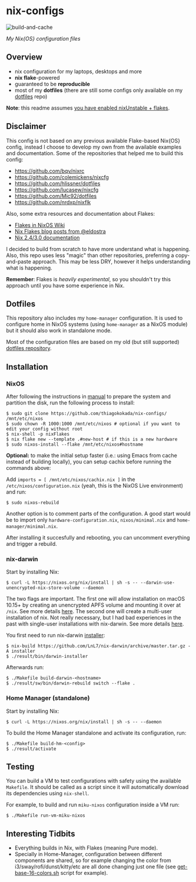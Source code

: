 # nix-configs

![build-and-cache](https://github.com/thiagokokada/nix-configs/workflows/build-and-cache/badge.svg)

*My Nix{OS} configuration files*

## Overview

* nix configuration for my laptops, desktops and more
* **nix flake**-powered
* guaranteed to be **reproducible**
* most of my **dotfiles** (there are still some configs only available on my
  [dotfiles](https://github.com/thiagokokada/dotfiles/) repo)

**Note**: this readme assumes [you have enabled nixUnstable +
flakes](https://www.tweag.io/blog/2020-07-31-nixos-flakes/).

## Disclaimer

This config is not based on any previous available Flake-based Nix{OS} config,
instead I choose to develop my own from the available examples and
documentation. Some of the repositories that helped me to build this config:

- https://github.com/bqv/nixrc
- https://github.com/colemickens/nixcfg
- https://github.com/hlissner/dotfiles
- https://github.com/lucasew/nixcfg
- https://github.com/Mic92/dotfiles
- https://github.com/nrdxp/nixflk

Also, some extra resources and documentation about Flakes:

- [Flakes in NixOS Wiki](https://nixos.wiki/wiki/Flakes)
- [Nix Flakes blog posts from
  @eldostra](https://www.tweag.io/blog/2020-05-25-flakes/)
- [Nix 2.4/3.0 documentation](https://nixos.org/manual/nix/unstable/)

I decided to build from scratch to have more understand what is happening. Also,
this repo uses less "magic" than other repositories, preferring a copy-and-paste
approach. This may be less DRY, however it helps understanding what is
happening.

**Remember**: Flakes is *heavily experimental*, so you shouldn't try this
approach until you have some experience in Nix.

## Dotfiles

This repository also includes my `home-manager` configuration. It is used to
configure home in NixOS systems (using `home-manager` as a NixOS module) but it
should also work in standalone mode.

Most of the configuration files are based on my old (but still supported)
[dotfiles repository](https://github.com/thiagokokada/dotfiles).

## Installation

### NixOS

After following the instructions in
[manual](https://nixos.org/manual/nixos/stable/#sec-installation) to prepare the
system and partition the disk, run the following process to install:

```console
$ sudo git clone https://github.com/thiagokokada/nix-configs/ /mnt/etc/nixos
$ sudo chown -R 1000:1000 /mnt/etc/nixos # optional if you want to edit your config without root
$ nix-shell -p nixFlakes
$ nix flake new --template .#new-host # if this is a new hardware
$ sudo nixos-install --flake /mnt/etc/nixos#hostname
```

**Optional:** to make the initial setup faster (i.e.: using Emacs from cache
instead of building locally), you can setup cachix before running the commands
above:

Add `imports = [ /mnt/etc/nixos/cachix.nix ]` in the
`/etc/nixos/configuration.nix` (yeah, this is the NixOS Live environment) and
run:

```console
$ sudo nixos-rebuild
```

Another option is to comment parts of the configuration. A good start would
be to import only `hardware-configuration.nix`, `nixos/minimal.nix` and
`home-manager/minimal.nix`.

After installing it succesfully and rebooting, you can uncomment everything and
trigger a rebuild.

### nix-darwin

Start by installing Nix:

```console
$ curl -L https://nixos.org/nix/install | sh -s -- --darwin-use-unencrypted-nix-store-volume --daemon
```

The two flags are important. The first one will allow installation on macOS
10.15+ by creating an unencrypted APFS volume and mounting it over at `/nix`.
See more details
[here](https://nixos.org/manual/nix/stable/#sect-macos-installation). The second
one will create a multi-user installation of nix. Not really necessary, but I
had bad experiences in the past with single-user installations with nix-darwin.
See more details
[here](https://nixos.org/manual/nix/stable/#sect-multi-user-installation).

You first need to run nix-darwin
[installer](https://github.com/LnL7/nix-darwin#install):

```console
$ nix-build https://github.com/LnL7/nix-darwin/archive/master.tar.gz -A installer
$ ./result/bin/darwin-installer
```

Afterwards run:

```console
$ ./Makefile build-darwin-<hostname>
$ ./result/sw/bin/darwin-rebuild switch --flake .
```

### Home Manager (standalone)

Start by installing Nix:

```console
$ curl -L https://nixos.org/nix/install | sh -s -- --daemon
```

To build the Home Manager standalone and activate its configuration, run:

```console
$ ./Makefile build-hm-<config>
$ ./result/activate
```

## Testing

You can build a VM to test configurations with safety using the available
`Makefile`. It should be called as a script since it will automatically download
its dependencies using `nix-shell`.

For example, to build and run `miku-nixos` configuration inside a VM run:

```console
$ ./Makefile run-vm-miku-nixos
```

## Interesting Tidbits

* Everything builds in Nix, with Flakes (meaning Pure mode).
* Specially in Home-Manager, configuration between different components are
shared, so for example changing the color from i3/sway/rofi/dunst/kitty/etc are
all done changing just one file (see
[get-base-16-colors.sh](https://github.com/thiagokokada/nix-configs/blob/master/home-manager/scripts/get-base16-colors.sh)
script for example).

